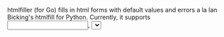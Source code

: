 htmlfiller (for Go) fills in html forms with default values and errors a la Ian Bicking's htmlfill for Python. Currently, it supports <input>, <select>, and <textarea> elements. Specifying errors is optional.

There are two public functions: FillField and Fill. The latter, when passed a map of names and values, will attempt to fill in the appropriate form elements. If a second parameter (a map of names with error messages) is passed to it, it will fill in all <span> elements of the name "#{name}_error" with their corresponding error messages.

Usage:

    userVals := make(map[string]string)
    userVals["city"] = "Boom Town"
    userVals["state"] = "Pennsylvania"

    errors := make(map[string]string)
    errors["city"] = "That is an invalid city. EXTERMINATE!"

    html := `<form action="">
                <span name="city_error"></span>
                <input type="text" name="city" />
                <span name="state_error"></span>
                <input type="text" name="state" />
             </form>`

    filledHtml := htmlfiller.Fill(html, userVals, errors)

filledHtml should look like so:
    <form action="">
        <span name="city_error">That is an invalid city. EXTERMINATE!</span>
        <input type="text" name="city" value="Boom Town"/>
        <span name="state_error"></span>
        <input type="text" name="state" value="Pennsylvania"/>
    </form>
 
